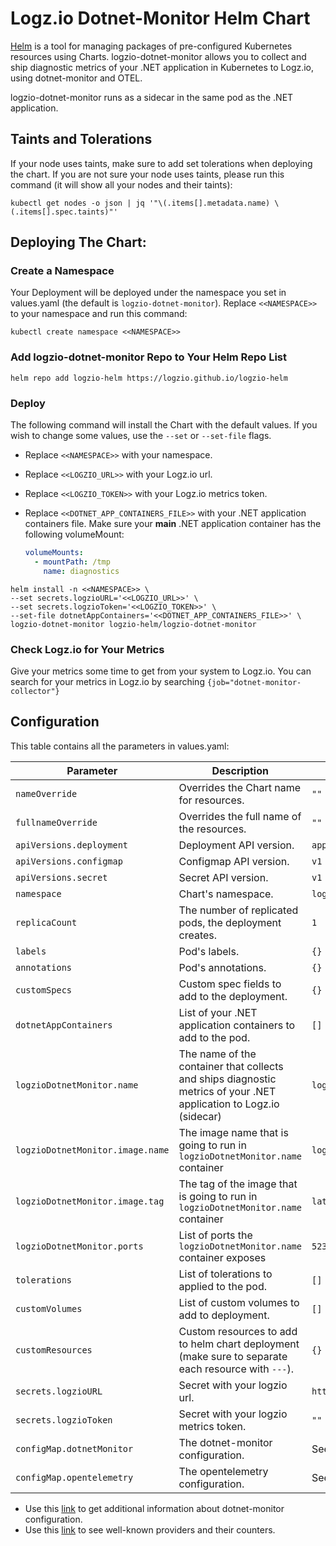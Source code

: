 # Logz.io Dotnet-Monitor Helm Chart

[Helm](https://helm.sh/) is a tool for managing packages of pre-configured Kubernetes resources using Charts.
logzio-dotnet-monitor allows you to collect and ship diagnostic metrics of your .NET application in Kubernetes to Logz.io, 
using dotnet-monitor and OTEL.

logzio-dotnet-monitor runs as a sidecar in the same pod as the .NET application.

## Taints and Tolerations

If your node uses taints, make sure to add set tolerations when deploying the chart.
If you are not sure your node uses taints, please run this command (it will show all your nodes and their taints):

```shell
kubectl get nodes -o json | jq '"\(.items[].metadata.name) \(.items[].spec.taints)"'
```

## Deploying The Chart:

### Create a Namespace

Your Deployment will be deployed under the namespace you set in values.yaml (the default is `logzio-dotnet-monitor`).
Replace `<<NAMESPACE>>` to your namespace and run this command:

```shell
kubectl create namespace <<NAMESPACE>>
```

### Add logzio-dotnet-monitor Repo to Your Helm Repo List

```shell
helm repo add logzio-helm https://logzio.github.io/logzio-helm
```

### Deploy

The following command will install the Chart with the default values.
If you wish to change some values, use the `--set` or `--set-file` flags.

- Replace `<<NAMESPACE>>` with your namespace.
- Replace `<<LOGZIO_URL>>` with your Logz.io url.
- Replace `<<LOGZIO_TOKEN>>` with your Logz.io metrics token.
- Replace `<<DOTNET_APP_CONTAINERS_FILE>>` with your .NET application containers file.
  Make sure your **main** .NET application container has the following volumeMount:

  ```yaml
  volumeMounts:
    - mountPath: /tmp
      name: diagnostics
  ```

```shell
helm install -n <<NAMESPACE>> \
--set secrets.logzioURL='<<LOGZIO_URL>>' \
--set secrets.logzioToken='<<LOGZIO_TOKEN>>' \
--set-file dotnetAppContainers='<<DOTNET_APP_CONTAINERS_FILE>>' \
logzio-dotnet-monitor logzio-helm/logzio-dotnet-monitor
```

### Check Logz.io for Your Metrics

Give your metrics some time to get from your system to Logz.io.
You can search for your metrics in Logz.io by searching `{job="dotnet-monitor-collector"}`

## Configuration

This table contains all the parameters in values.yaml:

| Parameter | Description | Default |
|---|---|---|
| `nameOverride` | Overrides the Chart name for resources. | `""` |
| `fullnameOverride` | Overrides the full name of the resources. | `""` |
| `apiVersions.deployment` | Deployment API version. | `apps/v1` |
| `apiVersions.configmap` | Configmap API version. | `v1` |
| `apiVersions.secret` | Secret API version. | `v1` |
| `namespace` | Chart's namespace. | `logzio-dotnet-monitor` |
| `replicaCount` | The number of replicated pods, the deployment creates. | `1` |
| `labels` | Pod's labels. | `{}` |
| `annotations` | Pod's annotations. | `{}` |
| `customSpecs` | Custom spec fields to add to the deployment. | `{}` |
| `dotnetAppContainers` | List of your .NET application containers to add to the pod. | `[]` |
| `logzioDotnetMonitor.name` | The name of the container that collects and ships diagnostic metrics of your .NET application to Logz.io (sidecar) | `logzio-dotnet-monitor` |
| `logzioDotnetMonitor.image.name` | The image name that is going to run in `logzioDotnetMonitor.name` container | `logzio/logzio-dotnet-monitor` |
| `logzioDotnetMonitor.image.tag` | The tag of the image that is going to run in `logzioDotnetMonitor.name` container | `latest` |
| `logzioDotnetMonitor.ports` | List of ports the `logzioDotnetMonitor.name` container exposes | `52325` |
| `tolerations` | List of tolerations to applied to the pod. | `[]` | 
| `customVolumes` | List of custom volumes to add to deployment. | `[]` |
| `customResources` | Custom resources to add to helm chart deployment (make sure to separate each resource with `---`). | `{}` |
| `secrets.logzioURL` | Secret with your logzio url. | `https://listener.logz.io:8053` |
| `secrets.logzioToken` | Secret with your logzio metrics token. | `""` |
| `configMap.dotnetMonitor` | The dotnet-monitor configuration. | See [values.yaml](https://github.com/logzio/logzio-helm/blob/master/charts/dotnet-monitor/values.yaml). |
| `configMap.opentelemetry` | The opentelemetry configuration. | See [values.yaml](https://github.com/logzio/logzio-helm/blob/master/charts/dotnet-monitor/values.yaml). |

- Use this [link](https://github.com/dotnet/dotnet-monitor/blob/main/documentation/configuration.md#metrics-configuration) to get additional information about dotnet-monitor configuration.
- Use this [link](https://docs.microsoft.com/en-us/dotnet/core/diagnostics/available-counters) to see well-known providers and their counters.
